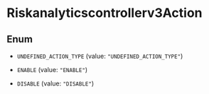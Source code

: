 

# Riskanalyticscontrollerv3Action

## Enum


* `UNDEFINED_ACTION_TYPE` (value: `"UNDEFINED_ACTION_TYPE"`)

* `ENABLE` (value: `"ENABLE"`)

* `DISABLE` (value: `"DISABLE"`)



